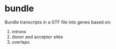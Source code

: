 # bundle

Bundle transcripts in a GTF file into genes based on:
1. introns
2. donor and acceptor sites
3. overlaps
